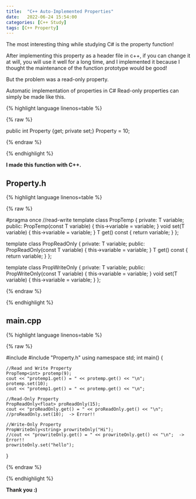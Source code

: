 ```yaml
---
title:  "C++ Auto-Implemented Properties"
date:   2022-06-24 15:54:00
categories: [C++ Study]
tags: [C++ Property]
---
```

The most interesting thing while studying C# is the property function!

After implementing this property as a header file in c++, if you can change it at will, you will use it well for a long time, and I implemented it because I thought the maintenance of the function prototype would be good!

But the problem was a read-only property.

Automatic implementation of properties in C# Read-only properties can simply be made like this.

{% highlight language linenos=table %}

{% raw %}

public int Property {get; private set;}
Property = 10;

{% endraw %}

{% endhighlight %}

<b>I made this function with C++.</b>

## Property.h

{% highlight language linenos=table %}

{% raw %} 

#pragma once
//read-write
template<class T> class PropTemp {
private:
	T variable;
public:
	PropTemp(const T variable) { this->variable = variable; }
	void set(T variable) { this->variable = variable; }
	T get() const { return variable; }
};

template<class T> class PropReadOnly {
private:
	T variable;
public:
	PropReadOnly(const T variable) { this->variable = variable; }
	T get() const { return variable; }
};

template<class T> class PropWriteOnly {
private:
	T variable;
public:
	PropWriteOnly(const T variable) { this->variable = variable; }
	void set(T variable) { this->variable = variable; }
};

	
{% endraw %}
	
{% endhighlight %}

## main.cpp

{% highlight language linenos=table %}
	
{% raw %} 
	
#include<iostream>
#include "Property.h"
using namespace std;
int main() {

	//Read and Write Property
	PropTemp<int> protemp(9);
	cout << "protemp1.get() = " << protemp.get() << "\n";
	protemp.set(10);
	cout << "protemp1.get() = " << protemp.get() << "\n";

	//Read-Only Property
	PropReadOnly<float> proReadOnly(15);
	cout << "proReadOnly.get() = " << proReadOnly.get() << "\n";
	//proReadOnly.set(10);  -> Error!!

	//Write-Only Property
	PropWriteOnly<string> prowriteOnly("Hi");
	//cout << "prowriteOnly.get() = " << prowriteOnly.get() << "\n";  -> Error!!
	prowriteOnly.set("hello");
}
	
{% endraw %} 
	
{% endhighlight %}

<b>Thank you :)</b>
